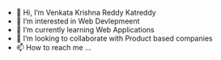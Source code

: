 - 👋 Hi, I’m Venkata Krishna Reddy Katreddy
- 👀 I’m interested in Web Devlepmeent
- 🌱 I’m currently learning Web Applications
- 💞️ I’m looking to collaborate with Product based companies
- 📫 How to reach me ...

<!---
krish11189/krish11189 is a ✨ special ✨ repository because its `README.md` (this file) appears on your GitHub profile.
You can click the Preview link to take a look at your changes.
--->
